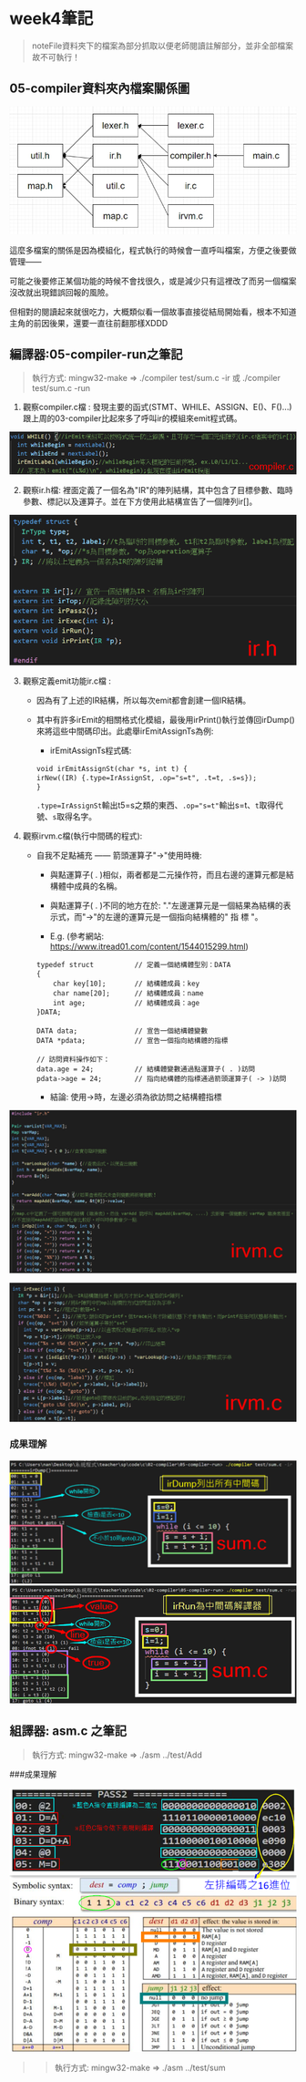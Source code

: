 # week4筆記

> noteFile資料夾下的檔案為部分抓取以便老師閱讀註解部分，並非全部檔案故不可執行！

## 05-compiler資料夾內檔案關係圖

![](https://github.com/ayd0122344/sp108b/blob/master/week4/Image/compilerChart.jpg)

這麼多檔案的關係是因為模組化，程式執行的時候會一直呼叫檔案，方便之後要做管理——

可能之後要修正某個功能的時候不會找很久，或是減少只有這裡改了而另一個檔案沒改就出現錯誤回報的風險。

但相對的閱讀起來就很吃力，大概類似看一個故事直接從結局開始看，根本不知道主角的前因後果，還要一直往前翻那樣XDDD

## 編譯器:05-compiler-run之筆記

> 執行方式: mingw32-make => ./compiler test/sum.c -ir 或 ./compiler test/sum.c -run

1. 觀察compiler.c檔 : 發現主要的函式(STMT、WHILE、ASSIGN、E()、F()...)跟上周的03-compiler比起來多了呼叫ir的模組來emit程式碼。

![](https://github.com/ayd0122344/sp108b/blob/master/week4/Image/compiler.png)

2. 觀察ir.h檔: 裡面定義了一個名為"IR"的陣列結構，其中包含了目標參數、臨時參數、標記以及運算子。並在下方使用此結構宣告了一個陣列ir[]。

![](https://github.com/ayd0122344/sp108b/blob/master/week4/Image/ir.png)

3. 觀察定義emit功能ir.c檔 : 

    * 因為有了上述的IR結構，所以每次emit都會創建一個IR結構。

    * 其中有許多irEmit的相關格式化模組，最後用irPrint()執行並傳回irDump()來將這些中間碼印出。此處舉irEmitAssignTs為例: 

        * irEmitAssignTs程式碼: 
        ```
        void irEmitAssignSt(char *s, int t) {
        irNew((IR) {.type=IrAssignSt, .op="s=t", .t=t, .s=s});
        }
        ```

        `.type=IrAssignSt`輸出t5=s之類的東西、`.op="s=t"`輸出s=t、`t`取得代號、`s`取得名字。

4. 觀察irvm.c檔(執行中間碼的程式): 

    * 自我不足點補充 —— 箭頭運算子"->"使用時機:
        
        * 與點運算子( . )相似，兩者都是二元操作符，而且右邊的運算元都是結構體中成員的名稱。

        * 與點運算子( . )不同的地方在於: "."左邊運算元是一個結果為結構的表示式，而"->"的左邊的運算元是一個指向結構體的" 指  標 "。

        * E.g. (參考網站: https://www.itread01.com/content/1544015299.html)

        ```
        typedef struct          // 定義一個結構體型別：DATA
        {
            char key[10];       // 結構體成員：key
            char name[20];      // 結構體成員：name
            int age;            // 結構體成員：age
        }DATA;
            
        DATA data;              // 宣告一個結構體變數
        DATA *pdata;            // 宣告一個指向結構體的指標
            
        // 訪問資料操作如下：
        data.age = 24;          // 結構體變數通過點運算子( . )訪問
        pdata->age = 24;        // 指向結構體的指標通過箭頭運算子( -> )訪問

        ```

        * 結論: 使用->時，左邊必須為欲訪問之結構體指標
        
![](https://github.com/ayd0122344/sp108b/blob/master/week4/Image/irvm1.png)

![](https://github.com/ayd0122344/sp108b/blob/master/week4/Image/irvm2.png)

### 成果理解

![](https://github.com/ayd0122344/sp108b/blob/master/week4/Image/irDump%E7%90%86%E8%A7%A3.png)
![](https://github.com/ayd0122344/sp108b/blob/master/week4/Image/irRun%E7%90%86%E8%A7%A3.png)

## 組譯器: asm.c 之筆記

> 執行方式: mingw32-make => ./asm ../test/Add

###成果理解

![](https://github.com/ayd0122344/sp108b/blob/master/week4/Image/PASS2.png)

>> 執行方式: mingw32-make => ./asm ../test/sum



